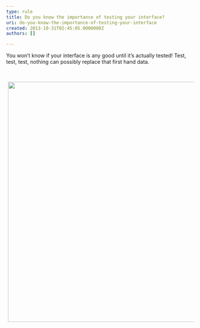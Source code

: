 ```yaml
---
type: rule
title: Do you know the importance of testing your interface?
uri: do-you-know-the-importance-of-testing-your-interface
created: 2013-10-31T02:45:05.0000000Z
authors: []

---
```




<span class='intro'> 

<p class="MsoListParagraph">You won’t know if your interface is any good until it’s
actually tested! Test, test, test, nothing can possibly replace that first hand
data.</p>

 </span>

<p>​<img alt="" style="margin&#58;5px;width&#58;650px;" /><img src="/PublishingImages/UsabilityTesting.jpg" alt="" style="margin&#58;5px;width&#58;650px;" /></p>


